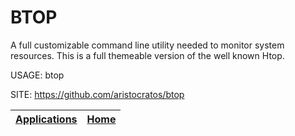 # BTOP

 A full customizable command line utility needed to monitor
 system resources. This is a full themeable version of the
 well known Htop.
 
 USAGE: btop
 
 SITE: https://github.com/aristocratos/btop

 | [Applications](https://portable-linux-apps.github.io/apps.html) | [Home](https://portable-linux-apps.github.io)
 | --- | --- |
